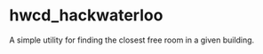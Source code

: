 hwcd_hackwaterloo
=================

A simple utility for finding the closest free room in a given building.

